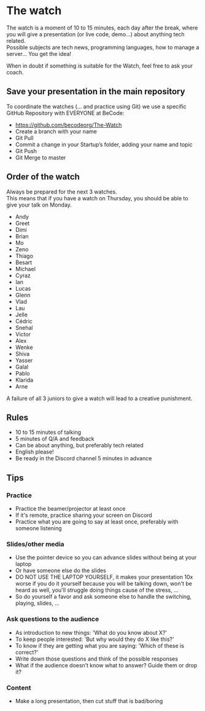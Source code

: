 # The watch

The watch is a moment of 10 to 15 minutes, each day after the break, where you will give a presentation (or live code, demo...) about anything tech related.  
Possible subjects are tech news, programming languages, how to manage a server... You get the idea!

When in doubt if something is suitable for the Watch, feel free to ask your coach.

## Save your presentation in the main repository

To coordinate the watches
(... and practice using Git) we use a specific GitHub Repository with EVERYONE at BeCode:

- https://github.com/becodeorg/The-Watch
- Create a branch with your name
- Git Pull
- Commit a change in your Startup’s folder, adding your name and topic
- Git Push
- Git Merge to master

## Order of the watch

Always be prepared for the next 3 watches.  
This means that if you have a watch on Thursday, you should be able to give your talk on Monday.

- Andy
- Greet
- Dimi
- Brian
- Mo
- Zeno
- Thiago
- Besart
- Michael
- Cyraz
- Ian
- Lucas
- Glenn
- Vlad
- Lau
- Jelle
- Cédric
- Snehal
- Victor
- Alex
- Wenke
- Shiva
- Yasser
- Galal
- Pablo
- Klarida
- Arne

A failure of all 3 juniors to give a watch will lead to a creative punishment.

## Rules

- 10 to 15 minutes of talking
- 5 minutes of Q/A and feedback
- Can be about anything, but preferably tech related
- English please!
- Be ready in the Discord channel 5 minutes in advance

## Tips

### Practice

- Practice the beamer/projector at least once
- If it's remote, practice sharing your screen on Discord
- Practice what you are going to say at least once, preferably with someone listening

### Slides/other media

- Use the pointer device so you can advance slides without being at your laptop
- Or have someone else do the slides
- DO NOT USE THE LAPTOP YOURSELF, it makes your presentation 10x worse if you do it yourself because you will be talking down, won't be heard as well, you'll struggle doing things cause of the stress, ...
- So do yourself a favor and ask someone else to handle the switching, playing, slides, ...

### Ask questions to the audience

- As introduction to new things: 'What do you know about X?'
- To keep people interested: 'But why would they do X like this?'
- To know if they are getting what you are saying: 'Which of these is correct?'
- Write down those questions and think of the possible responses
- What if the audience doesn’t know what to answer? Guide them or drop it?

### Content

- Make a long presentation, then cut stuff that is bad/boring
